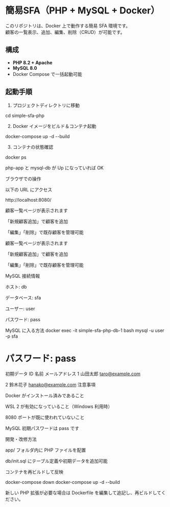 # 簡易SFA（PHP + MySQL + Docker）

このリポジトリは、Docker 上で動作する簡易 SFA 環境です。  
顧客の一覧表示、追加、編集、削除（CRUD）が可能です。

## 構成

- **PHP 8.2 + Apache**  
- **MySQL 8.0**  
- Docker Compose で一括起動可能

## 起動手順

1. プロジェクトディレクトリに移動

cd simple-sfa-php


2. Docker イメージをビルド＆コンテナ起動

docker-compose up -d --build


3. コンテナの状態確認

docker ps


php-app と mysql-db が Up になっていれば OK

ブラウザでの操作

以下の URL にアクセス

http://localhost:8080/


顧客一覧ページが表示されます

「新規顧客追加」で顧客を追加

「編集」「削除」で既存顧客を管理可能

顧客一覧ページが表示されます

「新規顧客追加」で顧客を追加

「編集」「削除」で既存顧客を管理可能

MySQL 接続情報

ホスト: db

データベース: sfa

ユーザー: user

パスワード: pass

MySQL に入る方法
docker exec -it simple-sfa-php-db-1 bash
mysql -u user -p sfa
# パスワード: pass

初期データ
ID	名前	メールアドレス
1	山田太郎	taro@example.com

2	鈴木花子	hanako@example.com
注意事項

Docker がインストール済みであること

WSL 2 が有効になっていること（Windows 利用時）

8080 ポートが既に使われていないこと

MySQL 初期パスワードは pass です

開発・改修方法

app/ フォルダ内に PHP ファイルを配置

db/init.sql にテーブル定義や初期データを追加可能

コンテナを再ビルドして反映

docker-compose down
docker-compose up -d --build


新しい PHP 拡張が必要な場合は Dockerfile を編集して追記し、再ビルドしてください。

